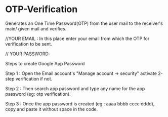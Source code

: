 # OTP-Verification
Generates an One Time Password(OTP) from the user mail to the receiver's main/ given mail and verifies.

//YOUR EMAIL : In this place enter your email from which the OTP for verification to be sent.

// YOUR PASSWORD:

Steps to create Google App Password 

Step 1 : Open the Email account's "Manage account -> security" activate 2-step verification if not.

Step 2 : Then search app password and type any name for the app password (eg: otp verification).

Step 3 : Once the app password is created (eg : aaaa bbbb cccc dddd), copy and paste it without space in the code.
